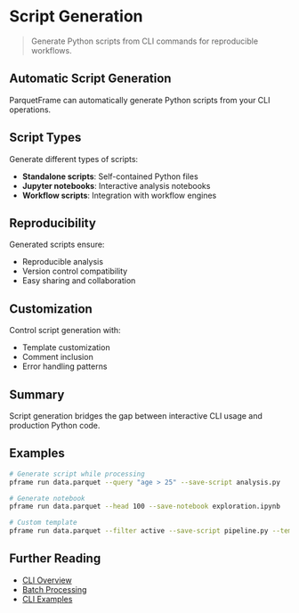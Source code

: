 # Script Generation

> Generate Python scripts from CLI commands for reproducible workflows.

## Automatic Script Generation

ParquetFrame can automatically generate Python scripts from your CLI operations.

## Script Types

Generate different types of scripts:
- **Standalone scripts**: Self-contained Python files
- **Jupyter notebooks**: Interactive analysis notebooks
- **Workflow scripts**: Integration with workflow engines

## Reproducibility

Generated scripts ensure:
- Reproducible analysis
- Version control compatibility
- Easy sharing and collaboration

## Customization

Control script generation with:
- Template customization
- Comment inclusion
- Error handling patterns

## Summary

Script generation bridges the gap between interactive CLI usage and production Python code.

## Examples

```bash
# Generate script while processing
pframe run data.parquet --query "age > 25" --save-script analysis.py

# Generate notebook
pframe run data.parquet --head 100 --save-notebook exploration.ipynb

# Custom template
pframe run data.parquet --filter active --save-script pipeline.py --template production
```

## Further Reading

- [CLI Overview](index.md)
- [Batch Processing](batch.md)
- [CLI Examples](examples.md)
